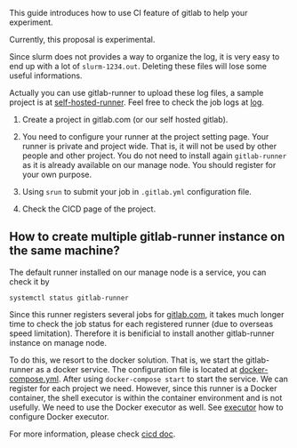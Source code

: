 This guide introduces how to use CI feature of gitlab to help your experiment.

Currently, this proposal is experimental.

Since slurm does not provides a way to organize the log, it is very easy to end up with a lot of `slurm-1234.out`. Deleting these files will lose some useful informations.

Actually you can use gitlab-runner to upload these log files, a sample project is at [self-hosted-runner](https://gitlab.com/zhaofeng-shu33/triangle_counting_self-hosted_runner/).
Feel free to check the job logs at [log](https://gitlab.com/zhaofeng-shu33/triangle_counting_self-hosted_runner/pipelines).

1. Create a project in gitlab.com (or our self hosted gitlab).

1. You need to configure your runner at the project setting page. Your runner is private and project wide. That is, it will not be used by other people and other project. You do not need
to install again `gitlab-runner` as it is already available on our manage node. You should register for your own purpose.

1. Using `srun` to submit your job in `.gitlab.yml` configuration file.

1. Check the CICD page of the project.

## How to create multiple gitlab-runner instance on the same machine?
The default runner installed on our manage node is a service, you can check it by
```shell
systemctl status gitlab-runner
```
Since this runner registers several jobs for [gitlab.com](https://gitlab.com), it takes much longer time to check the job status for each registered runner (due to overseas speed limitation).
Therefore it is benificial to install another gitlab-runner instance on manage node.

To do this, we resort to the docker solution. That is, we start the gitlab-runner as a docker service. The configuration file is located at [docker-compose.yml](http://10.8.4.170:88/zhaofeng-shu33/lab2cnew/blob/master/docker-compose.yml).
After using `docker-compose start` to start the service. We can register for each project we need. However, since this runner is a Docker container, the shell executor is within the
container environment and is not usefully. We need to use the Docker executor as well. See [executor](https://docs.gitlab.com/runner/executors/README.html) how to configure Docker executor.

For more information, please check [cicd doc](http://10.8.4.170:88/help/ci/yaml/README.md).
